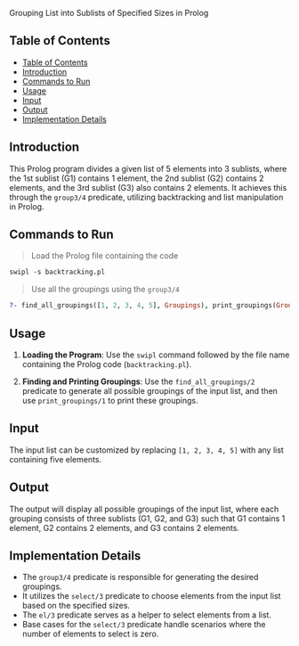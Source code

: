 Grouping List into Sublists of Specified Sizes in Prolog

## Table of Contents
- [Table of Contents](#table-of-contents)
- [Introduction](#introduction)
- [Commands to Run](#commands-to-run)
- [Usage](#usage)
- [Input](#input)
- [Output](#output)
- [Implementation Details](#implementation-details)

## Introduction

This Prolog program divides a given list of 5 elements into 3 sublists, where the 1st sublist (G1) contains 1 element, the 2nd sublist (G2) contains 2 elements, and the 3rd sublist (G3) also contains 2 elements. It achieves this through the `group3/4` predicate, utilizing backtracking and list manipulation in Prolog.

## Commands to Run

> Load the Prolog file containing the code
```prolog
swipl -s backtracking.pl
```

> Use all the groupings using the `group3/4`
```prolog
?- find_all_groupings([1, 2, 3, 4, 5], Groupings), print_groupings(Groupings).
```

## Usage

1. **Loading the Program**: Use the `swipl` command followed by the file name containing the Prolog code (`backtracking.pl`).
   
2. **Finding and Printing Groupings**: Use the `find_all_groupings/2` predicate to generate all possible groupings of the input list, and then use `print_groupings/1` to print these groupings.

## Input

The input list can be customized by replacing `[1, 2, 3, 4, 5]` with any list containing five elements.

## Output

The output will display all possible groupings of the input list, where each grouping consists of three sublists (G1, G2, and G3) such that G1 contains 1 element, G2 contains 2 elements, and G3 contains 2 elements.

## Implementation Details

- The `group3/4` predicate is responsible for generating the desired groupings.
- It utilizes the `select/3` predicate to choose elements from the input list based on the specified sizes.
- The `el/3` predicate serves as a helper to select elements from a list.
- Base cases for the `select/3` predicate handle scenarios where the number of elements to select is zero.